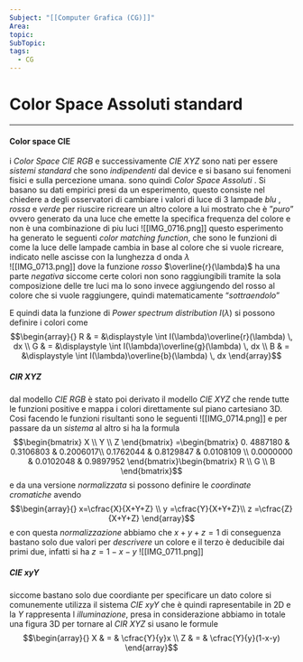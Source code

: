 ```yaml
---
Subject: "[[Computer Grafica (CG)]]"
Area: 
topic: 
SubTopic: 
tags:
  - CG
---
```



# Color Space Assoluti standard
---

#### Color space CIE  
i _Color Space_ _CIE RGB_ e successivamente _CIE XYZ_ sono nati per essere _sistemi standard_ che sono _indipendenti_ dal device e si basano sui fenomeni fisici e sulla percezione umana. sono quindi _Color Space Assoluti_ .
Si basano su dati empirici presi da un esperimento, questo consiste nel chiedere a degli osservatori di cambiare i valori di luce di 3 lampade  _blu_ , _rossa_ e  _verde_ per riuscire ricreare un altro colore a lui mostrato che è ”_puro_” ovvero generato da una luce che emette la specifica frequenza del colore e non è una combinazione di piu luci
![[IMG_0716.png]]
questo esperimento ha generato le seguenti _color matching function_, che sono le funzioni di come la luce delle lampade cambia in base al colore che si vuole ricreare, indicato nelle ascisse con la lunghezza d onda $\lambda$   
![[IMG_0713.png]]
dove la funzione  _rosso_ $\overline{r}(\lambda)$ ha una parte _negativa_ siccome certe colori non sono raggiungibili tramite la sola composizione delle tre luci ma lo sono invece aggiungendo del rosso al colore che si vuole raggiungere, quindi matematicamente “_sottraendolo_”

E quindi data la funzione di _Power spectrum distribution_ $I(\lambda)$ si possono definire i colori come $$\begin{array}{}
 R  & = &\displaystyle  \int I(\lambda)\overline{r}(\lambda)  \, dx \\
G  & = &\displaystyle  \int I(\lambda)\overline{g}(\lambda)  \, dx \\
 B & = &\displaystyle  \int I(\lambda)\overline{b}(\lambda)  \, dx
\end{array}$$
##### CIR XYZ
dal modello _CIE  RGB_ è stato poi derivato  il modello _CIE XYZ_ che rende tutte le funzioni positive e mappa i colori direttamente sul piano cartesiano 3D.
Cosi facendo le funzioni risultanti sono le seguenti
![[IMG_0714.png]]
e per passare da un _sistema_ al altro si ha la formula $$\begin{bmatrix}
X \\ Y \\ Z
\end{bmatrix} =\begin{bmatrix}
0. 4887180 & 0.3106803 & 0.2006017\\ 0.1762044 & 0.8129847 & 0.0108109 \\ 0.0000000 & 0.0102048 & 0.9897952
\end{bmatrix}\begin{bmatrix}
R \\ G \\ B
\end{bmatrix}$$
e da una versione _normalizzata_ si possono definire le _coordinate cromatiche_ avendo 
$$\begin{array}{}
x=\cfrac{X}{X+Y+Z} \\ y =\cfrac{Y}{X+Y+Z}\\ z =\cfrac{Z}{X+Y+Z} 
\end{array}$$
e con questa _normalizzazione_ abbiamo che $x+y+z=1$ di conseguenza bastano solo due valori per _descrivere_ un colore e il terzo è deducibile dai primi due, infatti si ha $z=1-x-y$ 
![[IMG_0711.png]]

##### CIE xyY
siccome bastano solo due coordiante per specificare un dato colore si comunemente utilizza il sistema _CIE xyY_ che è quindi rapresentabile in 2D e la $Y$ rappresenta l _illuminazione_, presa in considerazione abbiamo in totale una figura 3D 
per tornare al _CIR XYZ_ si usano le formule $$\begin{array}{}
X & = & \cfrac{Y}{y}x \\
Z & = & \cfrac{Y}{y}(1-x-y)
\end{array}$$
